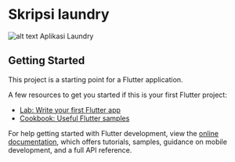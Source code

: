 # Skripsi laundry


![alt text](https://github.com/Iqlimafro/Laundry-FrontEnd/blob/main/assets/Wangi.png?raw=true)
Aplikasi Laundry

## Getting Started

This project is a starting point for a Flutter application.

A few resources to get you started if this is your first Flutter project:

- [Lab: Write your first Flutter app](https://docs.flutter.dev/get-started/codelab)
- [Cookbook: Useful Flutter samples](https://docs.flutter.dev/cookbook)

For help getting started with Flutter development, view the
[online documentation](https://docs.flutter.dev/), which offers tutorials,
samples, guidance on mobile development, and a full API reference.

